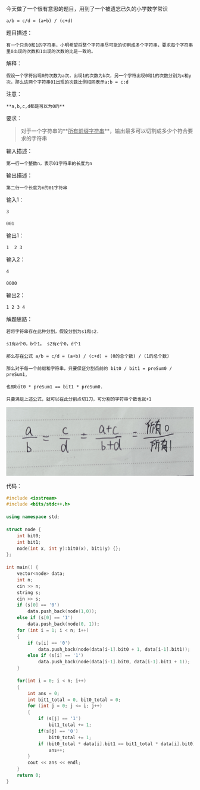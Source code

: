 今天做了一个很有意思的题目，用到了一个被遗忘已久的小学数学常识

```
a/b = c/d = (a+b) / (c+d)
```

题目描述：

```
有一个只含0和1的字符串，小明希望将整个字符串尽可能的切割成多个字符串，要求每个字符串里0出现的次数和1出现的次数的比是一致的。
```

解释：

```
假设一个字符出现0的次数为a次，出现1的次数为b次，另一个字符出现0和1的次数分别为x和y次。那么这两个字符串01出现的次数比例相同表示a:b = c:d
```

注意：

```
**a,b,c,d都是可以为0的**
```

要求：

> 对于一个字符串的**<u>所有前缀字符串</u>**，输出最多可以切割成多少个符合要求的字符串

输入描述：

```
第一行一个整数n，表示01字符串的长度为n
```

输出描述：

```
第二行一个长度为n的01字符串
```

输入1：

```
3

001
```

输出1：

```
1  2 3
```

输入2：

```
4

0000
```

输出2：

```
1 2 3 4
```

解题思路：

```
若将字符串存在此种分割，假设分割为s1和s2.

s1有a个0，b个1。 s2有c个0，d个1

那么存在公式 a/b = c/d = (a+b) / (c+d) = (0的总个数) / (1的总个数)

那么对于每一个前缀和字符串，只要保证分割点前的 bit0 / bit1 = preSum0 / preSum1,

也即bit0 * preSum1 == bit1 * preSum0.

只要满足上述公式，就可以在此分割点切1刀，可分割的字符串个数也就+1
```

![思路源于露露](https://github.com/QiDiSong/Algorithm/blob/master/WeChat%20Image_20210821214639.jpg)

代码：

```C++
#include <iostream>
#include <bits/stdc++.h>

using namespace std;

struct node {
    int bit0;
    int bit1;
    node(int x, int y):bit0(x), bit1(y) {};
};

int main() {
    vector<node> data;
    int n;
    cin >> n;
    string s;
    cin >> s;
    if (s[0] == '0')
        data.push_back(node(1,0));
    else if (s[0] == '1')
        data.push_back(node(0, 1));
    for (int i = 1; i < n; i++)
    {
        if (s[i] == '0')
            data.push_back(node(data[i-1].bit0 + 1, data[i-1].bit1));
        else if (s[i] == '1')
            data.push_back(node(data[i-1].bit0, data[i-1].bit1 + 1));
    }

    for(int i = 0; i < n; i++)
    {
        int ans = 0;
        int bit1_total = 0, bit0_total = 0;
        for (int j = 0; j <= i; j++)
        {
            if (s[j] == '1')
                bit1_total += 1;
            if(s[j] == '0')
                bit0_total += 1;
            if (bit0_total * data[i].bit1 == bit1_total * data[i].bit0)
                ans++;
        }
        cout << ans << endl;
    }
    return 0;
}

```

